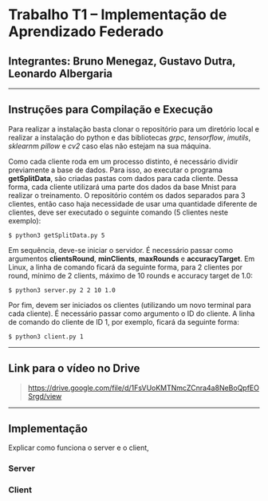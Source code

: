 # Trabalho T1 – Implementação de Aprendizado Federado
## Integrantes: Bruno Menegaz, Gustavo Dutra, Leonardo Albergaria
---
## Instruções para Compilação e Execução

Para realizar a instalação basta clonar o repositório para um diretório local e realizar a instalação do python e das bibliotecas *grpc*, *tensorflow*, *imutils*, *sklearn*m *pillow* e *cv2* caso elas não estejam na sua máquina.

Como cada cliente roda em um processo distinto, é necessário dividir previamente a base de dados. Para isso, ao executar o programa **getSplitData**, são criadas pastas com dados para cada cliente. Dessa forma, cada cliente utilizará uma parte dos dados da base Mnist para realizar o treinamento. O repositório contém os dados separados para 3 clientes, então caso haja necessidade de usar uma quantidade diferente de clientes, deve ser executado o seguinte comando (5 clientes neste exemplo):

```
$ python3 getSplitData.py 5
```

Em sequência, deve-se iniciar o servidor. É necessário passar como argumentos **clientsRound**, **minClients**, **maxRounds** e **accuracyTarget**. Em Linux, a linha de comando ficará da seguinte forma, para 2 clientes por round, mínimo de 2 clients, máximo de 10 rounds e accuracy target de 1.0:

```
$ python3 server.py 2 2 10 1.0
```

Por fim, devem ser iniciados os clientes (utilizando um novo terminal para cada cliente). É necessário passar como argumento o ID do cliente. A linha de comando do cliente de ID 1, por exemplo, ficará da seguinte forma:

```
$ python3 client.py 1
```

---
## Link para o vídeo no Drive

> https://drive.google.com/file/d/1FsVUoKMTNmcZCnra4a8NeBoQpfEOSrgd/view

---
## Implementação
Explicar como funciona o server e o client, 


### Server

### Client
